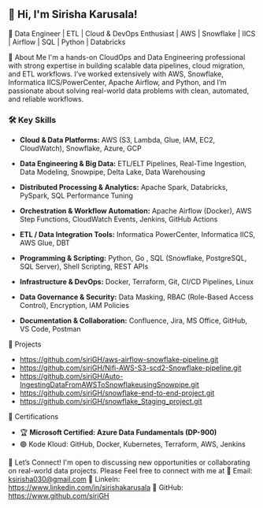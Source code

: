 ## 👋 Hi, I'm Sirisha Karusala!
🎯 Data Engineer | ETL | Cloud & DevOps Enthusiast | AWS | Snowflake | IICS | Airflow | SQL | Python | Databricks

🌟 About Me
I'm a hands-on CloudOps and Data Engineering professional with strong expertise in building scalable data pipelines, cloud migration, and ETL workflows. I’ve worked extensively with AWS, Snowflake, Informatica IICS/PowerCenter, Apache Airflow, and Python, and I’m passionate about solving real-world data problems with clean, automated, and reliable workflows.

### 🛠️ Key Skills

- **Cloud & Data Platforms:**  AWS (S3, Lambda, Glue, IAM, EC2, CloudWatch), Snowflake, Azure, GCP 

- **Data Engineering & Big Data:**  ETL/ELT Pipelines, Real-Time Ingestion, Data Modeling, Snowpipe, Delta Lake, Data Warehousing

- **Distributed Processing & Analytics:**  Apache Spark, Databricks, PySpark, SQL Performance Tuning

- **Orchestration & Workflow Automation:** Apache Airflow (Docker), AWS Step Functions, CloudWatch Events, Jenkins, GitHub Actions

- **ETL / Data Integration Tools:**  Informatica PowerCenter, Informatica IICS, AWS Glue, DBT 

- **Programming & Scripting:**  Python, Go , SQL (Snowflake, PostgreSQL, SQL Server), Shell Scripting, REST APIs

- **Infrastructure & DevOps:**  Docker, Terraform, Git, CI/CD Pipelines, Linux

- **Data Governance & Security:**  Data Masking, RBAC (Role-Based Access Control), Encryption, IAM Policies

- **Documentation & Collaboration:**  Confluence, Jira, MS Office, GitHub, VS Code, Postman

📂 Projects

- https://github.com/siriGH/aws-airflow-snowflake-pipeline.git
- https://github.com/siriGH/Nifi-AWS-S3-scd2-Snowflake-pipeline.git
- https://github.com/siriGH/Auto-IngestingDataFromAWSToSnowflakeusingSnowpipe.git
- https://github.com/siriGH/snowflake-end-to-end-project.git
- https://github.com/siriGH/snowflake_Staging_project.git

🏅 Certifications
- 🏆 **Microsoft Certified: Azure Data Fundamentals (DP-900)** 
- 🟢 Kode Kloud: GitHub, Docker, Kubernetes, Terraform, AWS, Jenkins


🤝 Let’s Connect!
I'm open to discussing new opportunities or collaborating on real-world data projects.
Please Feel free to connect with me at
📧 Email: ksirisha030@gmail.com
🔗 LinkeIn: https://www.linkedin.com/in/sirishakarusala
🐙 GitHub: https://www.github.com/siriGH





